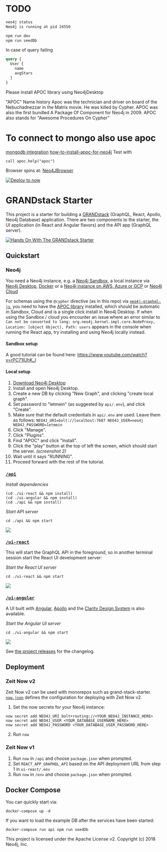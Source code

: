 # TODO 

```bash
neo4j status
Neo4j is running at pid 24550

npm run dev
npm run seedDb
```

In case of query failing
```graphql schema
query {
  User {
    name
    avgStars
  }
}
```
Please install APOC library using Neo4jDesktop

"APOC" Name history
Apoc was the technician and driver on board of the Nebuchadnezzar in the Matrix movie. He was killed by Cypher.
APOC was also the first bundled A Package Of Component for Neo4j in 2009.
APOC also stands for "Awesome Procedures On Cypher"

# To connect to mongo also use apoc
[mongodb integration](https://neo4j.com/docs/labs/apoc/current/database-integration/mongodb/)
[how-to-install-apoc-for-neo4j](https://stackoverflow.com/questions/42740355/how-to-install-apoc-for-neo4j)
Test with
```neo4j
call apoc.help("apoc")
```

Browser spins at: 
[Neo4JBrowser](http://localhost:7474/browser/)

[![Deploy to now](https://deploy.now.sh/static/button.svg)](https://deploy.now.sh/?repo=https://github.com/grand-stack/grand-stack-starter&env=NEO4J_USER&env=NEO4J_URI&env=NEO4J_PASSWORD)

# GRANDstack Starter

This project is a starter for building a [GRANDstack](https://grandstack.io) (GraphQL, React, Apollo, Neo4j Database) application. There are two components to the starter, the UI application (in React and Angular flavors) and the API app (GraphQL server).

[![Hands On With The GRANDstack Starter](http://img.youtube.com/vi/rPC71lUhK_I/0.jpg)](http://www.youtube.com/watch?v=rPC71lUhK_I "Hands On With The GRANDstack Starter")

## Quickstart

### Neo4j

You need a Neo4j instance, e.g. a [Neo4j Sandbox](http://neo4j.com/sandbox), a local instance via [Neo4j Desktop](https://neo4j.com/download), [Docker](http://hub.docker.com/_/neo4j) or a [Neo4j instance on AWS, Azure or GCP](http://neo4j.com/developer/guide-cloud-deployment) or [Neo4j Cloud](http://neo4j.com/cloud)

For schemas using the  `@cypher` directive (as in this repo) via [`neo4j-graphql-js`](https://github.com/neo4j-graphql/neo4j-graphql-js), you need to have the [APOC library](https://github.com/neo4j-contrib/neo4j-apoc-procedures) installed, which should be automatic in Sandbox, Cloud and is a single click install in Neo4j Desktop. If when using the Sandbox / cloud you encounter an issue where an error similar to `Can not be converted to long: org.neo4j.kernel.impl.core.NodeProxy, Location: [object Object], Path: users` appears in the console when running the React app, try installing and using Neo4j locally instead.

#### Sandbox setup
A good tutorial can be found here: https://www.youtube.com/watch?v=rPC71lUhK_I

#### Local setup
1. [Download Neo4j Desktop](https://neo4j.com/download/)
2. Install and open Neo4j Desktop.
3. Create a new DB by clicking "New Graph", and clicking "create local graph".
4. Set password to "letmein" (as suggested by `api/.env`), and click "Create".
5. Make sure that the default credentials in `api/.env` are used. Leave them as follows: `NEO4J_URI=bolt://localhost:7687 NEO4J_USER=neo4j NEO4J_PASSWORD=letmein`
6. Click "Manage".
7. Click "Plugins".
8. Find "APOC" and click "Install".
9. Click the "play" button at the top of left the screen, which should start the server. _(screenshot 2)_
10. Wait until it says "RUNNING".
11. Proceed forward with the rest of the tutorial.

### [`/api`](./api)

*Install dependencies*

```
(cd ./ui-react && npm install)
(cd ./ui-angular && npm install)
(cd ./api && npm install)
```

*Start API server*
```
cd ./api && npm start
```

![](api/img/graphql-playground.png)

### [`/ui-react`](./ui-react)

This will start the GraphQL API in the foreground, so in another terminal session start the React UI development server:

*Start the React UI server*
```
cd ./ui-react && npm start
```

![](ui-react/img/default-app.png)

### [`/ui-angular`](./ui-angular)

A UI built with [Angular](https://angular.io), [Apollo](https://www.apollographql.com/docs/angular/) and the [Clarity Design System](https://clarity.design) is also available.

*Start the Angular UI server*
```
cd ./ui-angular && npm start
```

![](ui-angular/img/angular-ui.jpg)

See [the project releases](https://github.com/grand-stack/grand-stack-starter/releases) for the changelog.

## Deployment

### Zeit Now v2

Zeit Now v2 can be used with monorepos such as grand-stack-starter. [`now.json`](https://github.com/grand-stack/grand-stack-starter/blob/master/now.json) defines the configuration for deploying with Zeit Now v2.

1. Set the now secrets for your Neo4j instance:

```
now secret add NEO4J_URI bolt+routing://<YOUR_NEO4J_INSTANCE_HERE>
now secret add NEO4J_USER <YOUR_DATABASE_USERNAME_HERE>
now secret add NEO4J_PASSWORD <YOUR_DATABASE_USER_PASSWORD_HERE>
```

2. Run `now`

### Zeit Now v1

1. Run `now` in `/api` and choose `package.json` when prompted.
1. Set `REACT_APP_GRAPHQL_API` based on the API deployment URL from step 1 in `ui-react/.env`
1. Run `now` in `/env` and choose `package.json` when prompted.

## Docker Compose

You can quickly start via:
```
docker-compose up -d
```

If you want to load the example DB after the services have been started:
```
docker-compose run api npm run seedDb
```


This project is licensed under the Apache License v2.
Copyright (c) 2018 Neo4j, Inc.
